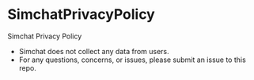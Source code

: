 # SimchatPrivacyPolicy
Simchat Privacy Policy
* Simchat does not collect any data from users. 
* For any questions, concerns, or issues, please submit an issue to this repo.
